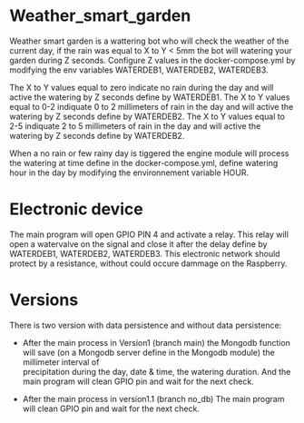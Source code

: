 # Weather_smart_garden

Weather smart garden is a wattering bot who will check the weather of the current day, if the rain was equal to X to Y < 5mm the bot will watering your garden during Z seconds. Configure Z values in the docker-compose.yml by modifying the env variables WATERDEB1, WATERDEB2, WATERDEB3.

The X to Y values equal to zero indicate no rain during the day and will active the watering by Z seconds define by WATERDEB1.
The X to Y values equal to 0-2 indiquate 0 to 2 millimeters of rain in the day and will active the watering by Z seconds define by WATERDEB2.
The X to Y values equal to 2-5 indiquate 2 to 5 millimeters of rain in the day and will active the watering by Z seconds define by WATERDEB2.

When a no rain or few rainy day is tiggered the engine module will process the watering at time define in the docker-compose.yml, define watering hour in the day by modifying the environnement variable HOUR.

# Electronic device
The main program will open GPIO PIN 4 and activate a relay. This relay will open a watervalve on the signal and close it after the delay define by WATERDEB1, WATERDEB2, WATERDEB3. This electronic network should protect by a resistance, without could occure dammage on the Raspberry.

# Versions
There is two version with data persistence and without data persistence: 

* After the main process in Version1 (branch main) the Mongodb function will save (on a Mongodb server define in the Mongodb module) the millimeter interval of    
  precipitation during the day, date & time, the watering duration. And the main program will clean GPIO pin and wait for the next check.

* After the main process in version1.1 (branch no_db) The main program will clean GPIO pin and wait for the next check.

